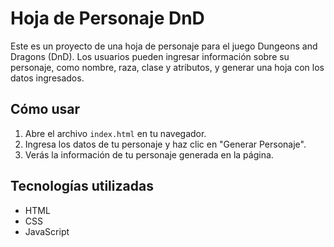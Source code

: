 # Hoja de Personaje DnD

Este es un proyecto de una hoja de personaje para el juego Dungeons and Dragons (DnD). Los usuarios pueden ingresar información sobre su personaje, como nombre, raza, clase y atributos, y generar una hoja con los datos ingresados.

## Cómo usar
1. Abre el archivo `index.html` en tu navegador.
2. Ingresa los datos de tu personaje y haz clic en "Generar Personaje".
3. Verás la información de tu personaje generada en la página.

## Tecnologías utilizadas
- HTML
- CSS
- JavaScript
